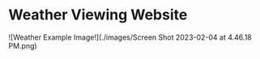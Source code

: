 # Weather Viewing Website

![Weather Example Image!](./images/Screen Shot 2023-02-04 at 4.46.18 PM.png)
